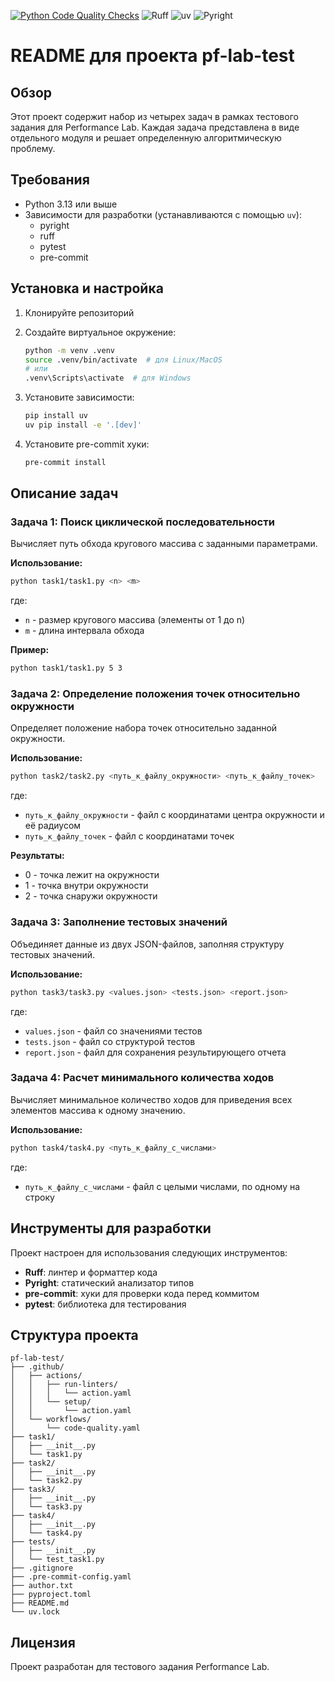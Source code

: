 [![Python Code Quality Checks](https://github.com/ZhikharevAl/pf-lab-test/actions/workflows/code-quality.yaml/badge.svg)](https://github.com/ZhikharevAl/pf-lab-test/actions/workflows/code-quality.yaml) ![Ruff](https://img.shields.io/badge/linting-Ruff-323330?logo=ruff) ![uv](https://img.shields.io/badge/dependencies-uv-FFA500) ![Pyright](https://img.shields.io/badge/typing-Pyright-007ACC)

# README для проекта pf-lab-test

## Обзор

Этот проект содержит набор из четырех задач в рамках тестового задания для Performance Lab. Каждая задача представлена в виде отдельного модуля и решает определенную алгоритмическую проблему.

## Требования

- Python 3.13 или выше
- Зависимости для разработки (устанавливаются с помощью `uv`):
  - pyright
  - ruff
  - pytest
  - pre-commit

## Установка и настройка

1. Клонируйте репозиторий
2. Создайте виртуальное окружение:

   ```bash
   python -m venv .venv
   source .venv/bin/activate  # для Linux/MacOS
   # или
   .venv\Scripts\activate  # для Windows
   ```

3. Установите зависимости:

   ```bash
   pip install uv
   uv pip install -e '.[dev]'
   ```

4. Установите pre-commit хуки:

   ```bash
   pre-commit install
   ```

## Описание задач

### Задача 1: Поиск циклической последовательности

Вычисляет путь обхода кругового массива с заданными параметрами.

**Использование:**

```bash
python task1/task1.py <n> <m>
```

где:

- `n` - размер кругового массива (элементы от 1 до n)
- `m` - длина интервала обхода

**Пример:**

```bash
python task1/task1.py 5 3
```

### Задача 2: Определение положения точек относительно окружности

Определяет положение набора точек относительно заданной окружности.

**Использование:**

```bash
python task2/task2.py <путь_к_файлу_окружности> <путь_к_файлу_точек>
```

где:

- `путь_к_файлу_окружности` - файл с координатами центра окружности и её радиусом
- `путь_к_файлу_точек` - файл с координатами точек

**Результаты:**

- 0 - точка лежит на окружности
- 1 - точка внутри окружности
- 2 - точка снаружи окружности

### Задача 3: Заполнение тестовых значений

Объединяет данные из двух JSON-файлов, заполняя структуру тестовых значений.

**Использование:**

```bash
python task3/task3.py <values.json> <tests.json> <report.json>
```

где:

- `values.json` - файл со значениями тестов
- `tests.json` - файл со структурой тестов
- `report.json` - файл для сохранения результирующего отчета

### Задача 4: Расчет минимального количества ходов

Вычисляет минимальное количество ходов для приведения всех элементов массива к одному значению.

**Использование:**

```bash
python task4/task4.py <путь_к_файлу_c_числами>
```

где:

- `путь_к_файлу_c_числами` - файл с целыми числами, по одному на строку

## Инструменты для разработки

Проект настроен для использования следующих инструментов:

- **Ruff**: линтер и форматтер кода
- **Pyright**: статический анализатор типов
- **pre-commit**: хуки для проверки кода перед коммитом
- **pytest**: библиотека для тестирования

## Структура проекта

```
pf-lab-test/
├── .github/
│   ├── actions/
│   │   ├── run-linters/
│   │   │   └── action.yaml
│   │   └── setup/
│   │       └── action.yaml
│   └── workflows/
│       └── code-quality.yaml
├── task1/
│   ├── __init__.py
│   └── task1.py
├── task2/
│   ├── __init__.py
│   └── task2.py
├── task3/
│   ├── __init__.py
│   └── task3.py
├── task4/
│   ├── __init__.py
│   └── task4.py
├── tests/
│   ├── __init__.py
│   └── test_task1.py
├── .gitignore
├── .pre-commit-config.yaml
├── author.txt
├── pyproject.toml
├── README.md
└── uv.lock

```

## Лицензия

Проект разработан для тестового задания Performance Lab.

